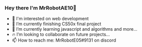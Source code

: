 ### Hey there I'm MrRobotAE10👋

- :running: I'm interested on web development
- 🔭 I’m currently finishing CS50x final project
- 🌱 I’m currently learning javascript and algorithms and more...
- :fire: I’m looking to collaborate on future projects...
- 📫 How to reach me: MrRobotE05#9131 on discord

